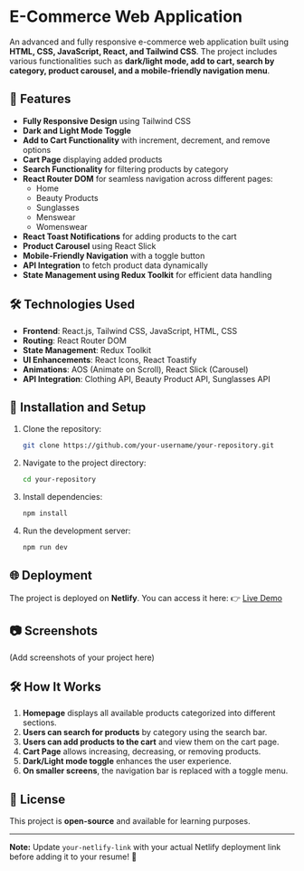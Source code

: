 # E-Commerce Web Application

An advanced and fully responsive e-commerce web application built using **HTML, CSS, JavaScript, React, and Tailwind CSS**. The project includes various functionalities such as **dark/light mode, add to cart, search by category, product carousel, and a mobile-friendly navigation menu**.

## 🚀 Features

- **Fully Responsive Design** using Tailwind CSS
- **Dark and Light Mode Toggle**
- **Add to Cart Functionality** with increment, decrement, and remove options
- **Cart Page** displaying added products
- **Search Functionality** for filtering products by category
- **React Router DOM** for seamless navigation across different pages:
  - Home
  - Beauty Products
  - Sunglasses
  - Menswear
  - Womenswear
- **React Toast Notifications** for adding products to the cart
- **Product Carousel** using React Slick
- **Mobile-Friendly Navigation** with a toggle button
- **API Integration** to fetch product data dynamically
- **State Management using Redux Toolkit** for efficient data handling

## 🛠 Technologies Used

- **Frontend**: React.js, Tailwind CSS, JavaScript, HTML, CSS
- **Routing**: React Router DOM
- **State Management**: Redux Toolkit
- **UI Enhancements**: React Icons, React Toastify
- **Animations**: AOS (Animate on Scroll), React Slick (Carousel)
- **API Integration**: Clothing API, Beauty Product API, Sunglasses API

## 📌 Installation and Setup

1. Clone the repository:
   ```sh
   git clone https://github.com/your-username/your-repository.git
   ```
2. Navigate to the project directory:
   ```sh
   cd your-repository
   ```
3. Install dependencies:
   ```sh
   npm install
   ```
4. Run the development server:
   ```sh
   npm run dev
   ```

## 🌐 Deployment

The project is deployed on **Netlify**. You can access it here:
👉 [Live Demo](your-netlify-link)

## 📷 Screenshots

(Add screenshots of your project here)

## 🛠 How It Works

1. **Homepage** displays all available products categorized into different sections.
2. **Users can search for products** by category using the search bar.
3. **Users can add products to the cart** and view them on the cart page.
4. **Cart Page** allows increasing, decreasing, or removing products.
5. **Dark/Light mode toggle** enhances the user experience.
6. **On smaller screens**, the navigation bar is replaced with a toggle menu.

## 📝 License

This project is **open-source** and available for learning purposes.

---

**Note:** Update `your-netlify-link` with your actual Netlify deployment link before adding it to your resume! 🚀

